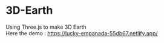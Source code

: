 # 3D-Earth
Using Three.js to make 3D Earth <br/>
Here the demo : https://lucky-empanada-55db67.netlify.app/
